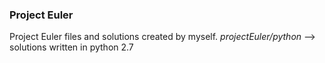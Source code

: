 ### **Project Euler**

Project Euler files and solutions created by myself.
*projectEuler/python* --> solutions written in python 2.7

